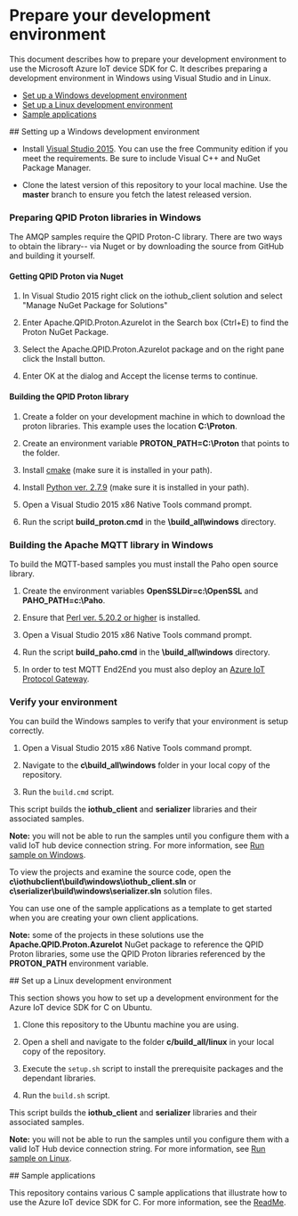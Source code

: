 # Prepare your development environment

This document describes how to prepare your development environment to use the Microsoft Azure IoT device SDK for C. It describes preparing a development environment in Windows using Visual Studio and in Linux.

- [Set up a Windows development environment](#windows)
- [Set up a Linux development environment](#linux)
- [Sample applications](#samplecode)

<a name="windows"/>
## Setting up a Windows development environment

- Install [Visual Studio 2015][visual-studio]. You can use the free Community edition if you meet the requirements.
Be sure to include Visual C++ and NuGet Package Manager.

- Clone the latest version of this repository to your local machine. Use the **master** branch to ensure you fetch the latest released version.

### Preparing QPID Proton libraries in Windows

The AMQP samples require the QPID Proton-C library.  There are two ways to obtain the library-- via Nuget or by downloading the source from GitHub and building it yourself.

#### Getting QPID Proton via Nuget

 1. In Visual Studio 2015 right click on the iothub_client solution and select "Manage NuGet Package for Solutions"

 2. Enter Apache.QPID.Proton.AzureIot in the Search box (Ctrl+E) to find the Proton NuGet Package.

 3. Select the Apache.QPID.Proton.AzureIot package and on the right pane click the Install button.

 4. Enter OK at the dialog and Accept the license terms to continue.

#### Building the QPID Proton library

1. Create a folder on your development machine in which to download the proton libraries. This example uses the location **C:\Proton**.

2. Create an environment variable **PROTON_PATH=C:\Proton** that points to the folder.

3. Install [cmake](http://www.cmake.org/) (make sure it is installed in your path).

4. Install  [Python ver. 2.7.9](https://www.python.org/downloads/) (make sure it is installed in your path).

5. Open a Visual Studio 2015 x86 Native Tools command prompt.

6. Run the script **build_proton.cmd** in the **\build_all\windows** directory.


### Building the Apache MQTT library in Windows
To build the MQTT-based samples you must install the Paho open source library.

1. Create the environment variables **OpenSSLDir=c:\OpenSSL** and **PAHO_PATH=c:\Paho**.

2. Ensure that [Perl ver. 5.20.2 or higher](https://www.perl.org/get.html) is installed.

3. Open a Visual Studio 2015 x86 Native Tools command prompt.

4. Run the script **build_paho.cmd** in the **\build_all\windows** directory.

5. In order to test MQTT End2End you must also deploy an [Azure IoT Protocol Gateway](https://github.com/Azure/azure-iot-protocol-gateway/blob/master/README.md).

### Verify your environment

You can build the Windows samples to verify that your environment is setup correctly.

1. Open a Visual Studio 2015 x86 Native Tools command prompt.

2. Navigate to the **c\\build_all\\windows** folder in your local copy of the repository.

3. Run the `build.cmd` script.

This script builds the **iothub_client** and **serializer** libraries and their associated samples.

**Note:** you will not be able to run the samples until you configure them with a valid IoT hub device connection string. For more information, see [Run sample on Windows](run_sample_on_Windows.md).

To view the projects and examine the source code, open the **c\\iothubclient\\build\\windows\\iothub_client.sln** or **c\\serializer\\build\\windows\\serializer.sln** solution files.

You can use one of the sample applications as a template to get started when you are creating your own client applications.

**Note:** some of the projects in these solutions use the **Apache.QPID.Proton.AzureIot** NuGet package to reference the QPID Proton libraries, some use the QPID Proton libraries referenced by the **PROTON_PATH** environment variable.

<a name="linux"/>
## Set up a Linux development environment

This section shows you how to set up a development environment for the Azure IoT device SDK for C on Ubuntu.

1. Clone this repository to the Ubuntu machine you are using.

2. Open a shell and navigate to the folder **c/build_all/linux** in your local copy of the repository.

3. Execute the `setup.sh` script to install the prerequisite packages and the dependant libraries.

4. Run the `build.sh` script.

This script builds the **iothub_client** and **serializer** libraries and their associated samples.

**Note:** you will not be able to run the samples until you configure them with a valid IoT Hub device connection string. For more information, see [Run sample on Linux](run_sample_on_desktop_linux.md).

<a name="samplecode"/>
## Sample applications

This repository contains various C sample applications that illustrate how to use the Azure IoT device SDK for C. For more information, see the [ReadMe][readme].


[visual-studio]: https://www.visualstudio.com/
[readme]: ../readme.md
[device-explorer]: ../../tools/DeviceExplorer/doc/how_to_use_device_explorer.md
